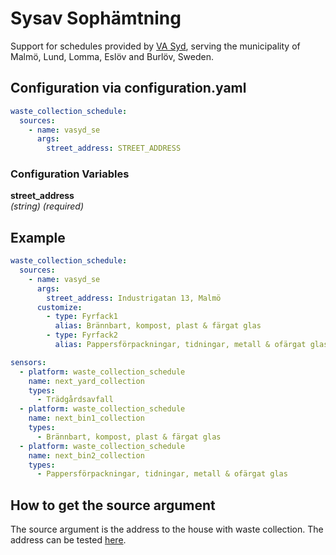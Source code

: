 # Sysav Sophämtning

Support for schedules provided by [VA Syd](https://www.vasyd.se/Artiklar/Avfall-och-soptomning-privat/sopt%C3%B6mning-schema/), serving the municipality of Malmö, Lund, Lomma, Eslöv and Burlöv, Sweden.

## Configuration via configuration.yaml

```yaml
waste_collection_schedule:
  sources:
    - name: vasyd_se
      args:
        street_address: STREET_ADDRESS
```

### Configuration Variables

**street_address**<br>
*(string) (required)*

## Example

```yaml
waste_collection_schedule:
  sources:
    - name: vasyd_se
      args:
        street_address: Industrigatan 13, Malmö
      customize:
        - type: Fyrfack1
          alias: Brännbart, kompost, plast & färgat glas
        - type: Fyrfack2
          alias: Pappersförpackningar, tidningar, metall & ofärgat glas

sensors:
  - platform: waste_collection_schedule
    name: next_yard_collection
    types:
      - Trädgårdsavfall
  - platform: waste_collection_schedule
    name: next_bin1_collection
    types:
      - Brännbart, kompost, plast & färgat glas
  - platform: waste_collection_schedule
    name: next_bin2_collection
    types:
      - Pappersförpackningar, tidningar, metall & ofärgat glas
```

## How to get the source argument

The source argument is the address to the house with waste collection. The address can be tested [here](https://www.vasyd.se/Artiklar/Avfall-och-soptomning-privat/sopt%C3%B6mning-schema/).
